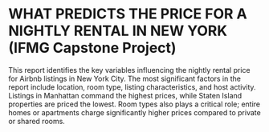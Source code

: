 # WHAT PREDICTS THE PRICE FOR A NIGHTLY RENTAL IN NEW YORK (IFMG Capstone Project)

This report identifies the key variables influencing the nightly rental price for Airbnb listings in New York City.  The most significant factors in the report include location, room type, listing characteristics, and host activity. Listings in Manhattan command the highest prices, while Staten Island properties are priced the lowest. Room types also plays a critical role; entire homes or apartments charge significantly higher prices compared to private or shared rooms.
